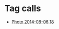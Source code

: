 <!--
title: Tag calls
date: 2020-06-28T14:55:35.321Z
tags:
-->
# Tag calls

 * [Photo 2014-08-06 18](93988879227.md)